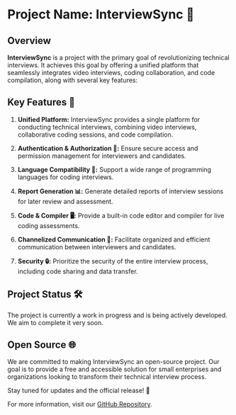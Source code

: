 # Project Name: InterviewSync 🚀

## Overview
**InterviewSync** is a project with the primary goal of revolutionizing technical interviews. It achieves this goal by offering a unified platform that seamlessly integrates video interviews, coding collaboration, and code compilation, along with several key features:

## Key Features 🌟
1. **Unified Platform:** InterviewSync provides a single platform for conducting technical interviews, combining video interviews, collaborative coding sessions, and code compilation.

2. **Authentication & Authorization 🔐:** Ensure secure access and permission management for interviewers and candidates.

3. **Language Compatibility 🚀:** Support a wide range of programming languages for coding interviews.

4. **Report Generation 📊:** Generate detailed reports of interview sessions for later review and assessment.

5. **Code & Compiler 🖥️:** Provide a built-in code editor and compiler for live coding assessments.

6. **Channelized Communication 📡:** Facilitate organized and efficient communication between interviewers and candidates.

7. **Security 🔒:** Prioritize the security of the entire interview process, including code sharing and data transfer.

## Project Status 🛠️
The project is currently a work in progress and is being actively developed. We aim to complete it very soon.

## Open Source 🌐
We are committed to making InterviewSync an open-source project. Our goal is to provide a free and accessible solution for small enterprises and organizations looking to transform their technical interview process.

Stay tuned for updates and the official release! 🚀

For more information, visit our [GitHub Repository](https://github.com/your-repository).
